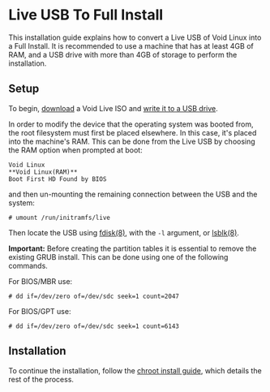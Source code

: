 # Live USB To Full Install

This installation guide explains how to convert a Live USB of Void Linux into a
Full Install. It is recommended to use a machine that has at least 4GB of RAM,
and a USB drive with more than 4GB of storage to perform the installation.

## Setup

To begin, [download](./../downloading.md) a Void Live ISO and [write it to a USB
drive](./../live-images/prep.md).

In order to modify the device that the operating system was booted from, the
root filesystem must first be placed elsewhere. In this case, it's placed into
the machine's RAM. This can be done from the Live USB by choosing the RAM option
when prompted at boot:

```
Void Linux
**Void Linux(RAM)**
Boot First HD Found by BIOS
```

and then un-mounting the remaining connection between the USB and the system:

```
# umount /run/initramfs/live
```

Then locate the USB using [fdisk(8)](https://man.voidlinux.org/fdisk.8), with
the `-l` argument, or [lsblk(8)](https://man.voidlinux.org/lsblk.8).

**Important:** Before creating the partition tables it is essential to remove
the existing GRUB install. This can be done using one of the following commands.

For BIOS/MBR use:

```
# dd if=/dev/zero of=/dev/sdc seek=1 count=2047
```

For BIOS/GPT use:

```
# dd if=/dev/zero of=/dev/sdc seek=1 count=6143
```

## Installation

To continue the installation, follow the [chroot install guide](./chroot.md),
which details the rest of the process.
